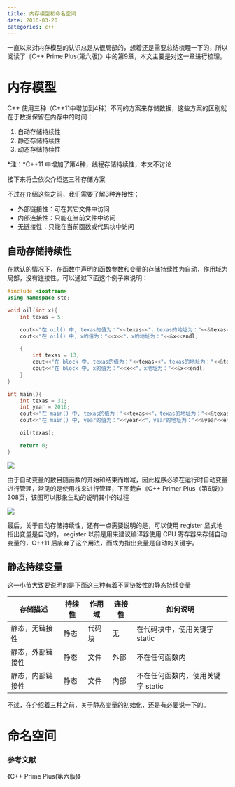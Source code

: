 ```yaml
---
title: 内存模型和命名空间
date: 2016-03-20
categories: c++
---
```


一直以来对内存模型的认识总是从很局部的，想着还是需要总结梳理一下的，所以阅读了《C++ Prime Plus(第六版)》中的第9章，本文主要是对这一章进行梳理。

# 内存模型

C++ 使用三种（C++11中增加到4种）不同的方案来存储数据，这些方案的区别就在于数据保留在内存中的时间：

1. 自动存储持续性
2. 静态存储持续性
3. 动态存储持续性

*注：*C++11 中增加了第4种，线程存储持续性，本文不讨论

接下来将会依次介绍这三种存储方案

不过在介绍这些之前，我们需要了解3种连接性：

- 外部链接性：可在其它文件中访问
- 内部连接性：只能在当前文件中访问
- 无链接性：只能在当前函数或代码块中访问

## 自动存储持续性

在默认的情况下，在函数中声明的函数参数和变量的存储持续性为自动，作用域为局部，没有连接性。可以通过下面这个例子来说明：

```c++
#include <iostream>
using namespace std;

void oil(int x){
	int texas = 5;

	cout<<"在 oil() 中, texas的值为："<<texas<<"，texas的地址为："<<&texas<<endl;
	cout<<"在 oil() 中, x的值为："<<x<<"，x的地址为："<<&x<<endl;

	{
		int texas = 13;
		cout<<"在 block 中, texas的值为："<<texas<<"，texas的地址为："<<&texas<<endl;
		cout<<"在 block 中, x的值为："<<x<<"，x地址为："<<&x<<endl;
	}
}

int main(){
	int texas = 31;
	int year = 2016;
	cout<<"在 main() 中, texas的值为："<<texas<<"，texas的地址为："<<&texas<<endl;
	cout<<"在 main() 中, year的值为："<<year<<"，year的地址为："<<&year<<endl;

	oil(texas);

	return 0;
}
```
![](http://7xrvqe.com1.z0.glb.clouddn.com/16-03-20-memory-model-namespace%E5%B1%80%E9%83%A8%E5%8F%98%E9%87%8F%E8%BF%90%E8%A1%8C%E7%BB%93%E6%9E%9C.png)

由于自动变量的数目随函数的开始和结束而增减，因此程序必须在运行时自动变量进行管理，常见的是使用栈来进行管理，下图截自《C++ Primer Plus（第6版）》308页，该图可以形象生动的说明其中的过程

![](http://7xrvqe.com1.z0.glb.clouddn.com/16-03-20-memory-model-namespace-stack%E4%BD%BF%E7%94%A8%E6%A0%88%E4%BC%A0%E9%80%92%E5%8F%82%E6%95%B0.png)

最后，关于自动存储持续性，还有一点需要说明的是，可以使用 register 显式地指出变量是自动的， register 以前是用来建议编译器使用 CPU 寄存器来存储自动变量的，C++11 后废弃了这个用法，而成为指出变量是自动的关键字。

## 静态持续变量

这一小节大致要说明的是下面这三种有着不同链接性的静态持续变量

存储描述 | 持续性 | 作用域 | 连接性 | 如何说明
---------|--------|--------|--------|---------
静态，无链接性   | 静态 | 代码块 | 无 | 在代码块中，使用关键字 static
静态，外部链接性 | 静态 | 文件 | 外部 | 不在任何函数内
静态，内部链接性 | 静态 | 文件 | 内部 | 不在任何函数内，使用关键字 static

不过，在介绍着三种之前，关于静态变量的初始化，还是有必要说一下的。



# 命名空间

### 参考文献
《C++ Prime Plus(第六版)》